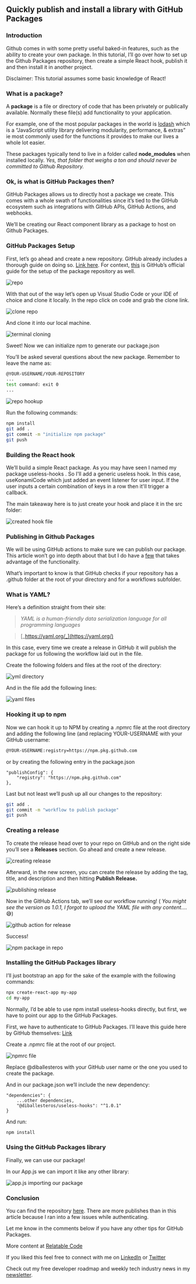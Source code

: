 ## Quickly publish and install a library with GitHub Packages

### Introduction

Github comes in with some pretty useful baked-in features, such as the ability to create your own package. In this tutorial, I’ll go over how to set up the Github Packages repository, then create a simple React hook, publish it and then install it in another project.

Disclaimer: This tutorial assumes some basic knowledge of React!

### What is a package?

A **package** is a file or directory of code that has been privately or publically available. Normally these file(s) add functionality to your application.

For example, one of the most popular packages in the world is [lodash](https://lodash.com/) which is a “JavaScript utility library delivering modularity, performance, & extras” ie most commonly used for the functions it provides to make our lives a whole lot easier.

These packages typically tend to live in a folder called **node\_modules** when installed locally. _Yes, that folder that weighs a ton and should never be committed to Github Repository._

### Ok, is what is GitHub Packages then?

GitHub Packages allows us to directly host a package we create. This comes with a whole swath of functionalities since it’s tied to the GitHub ecosystem such as integrations with GitHub APIs, GitHub Actions, and webhooks.

We’ll be creating our React component library as a package to host on Github Packages.

### GitHub Packages Setup

First, let’s go ahead and create a new repository. GitHub already includes a thorough guide on doing so. [Link here](https://docs.github.com/en/repositories/creating-and-managing-repositories/creating-a-new-repository). For context, [this](https://docs.github.com/en/packages/quickstart) is GitHub’s official guide for the setup of the package repository as well.

![repo](https://cdn.hashnode.com/res/hashnode/image/upload/v1649094537481/uBYjITlFH.png)

With that out of the way let’s open up Visual Studio Code or your IDE of choice and clone it locally. In the repo click on code and grab the clone link.

![clone repo](https://cdn.hashnode.com/res/hashnode/image/upload/v1649094538617/c8Tyn2xFH.png)

And clone it into our local machine.

![terminal cloning](https://cdn.hashnode.com/res/hashnode/image/upload/v1649094539878/o0vKElBj6.png)

Sweet! Now we can initialize npm to generate our package.json

You’ll be asked several questions about the new package. Remember to leave the name as:

```bash
@YOUR-USERNAME/YOUR-REPOSITORY 
... 
test command: exit 0 
...
```

![repo hookup](https://cdn.hashnode.com/res/hashnode/image/upload/v1649094541065/0NzAk1JDA.png)

Run the following commands:

```bash
npm install 
git add . 
git commit -m "initialize npm package" 
git push
```

### Building the React hook

We’ll build a simple React package. As you may have seen I named my package useless-hooks . So I'll add a generic useless hook. In this case, useKonamiCode which just added an event listener for user input. If the user inputs a certain combination of keys in a row then it'll trigger a callback.

The main takeaway here is to just create your hook and place it in the src folder:

![created hook file](https://cdn.hashnode.com/res/hashnode/image/upload/v1649094542464/tBXGGZQQN.png)

### Publishing in Github Packages

We will be using GitHub actions to make sure we can publish our package. This article won’t go into depth about that but I do have a [few](https://relatablecode.com/how-to-add-cypress-codecov-in-github-actions-in-react-app/) that takes advantage of the functionality.

What’s important to know is that GitHub checks if your repository has a .github folder at the root of your directory and for a workflows subfolder.

### What is YAML?

Here’s a definition straight from their site:

> _YAML is a human-friendly data serialization language for all programming languages_

> [_https://yaml.org/_](https://yaml.org/)

In this case, every time we create a release in GitHub it will publish the package for us following the workflow laid out in the file.

Create the following folders and files at the root of the directory:

![yml directory](https://cdn.hashnode.com/res/hashnode/image/upload/v1649094543621/LqJsJWhsK.png)

And in the file add the following lines:

![yaml files](https://cdn.hashnode.com/res/hashnode/image/upload/v1649094545091/FV2uStGWi.png)

### Hooking it up to npm

Now we can hook it up to NPM by creating a .npmrc file at the root directory and adding the following line (and replacing YOUR-USERNAME with your GitHub username:

```bash
@YOUR-USERNAME:registry=https://npm.pkg.github.com
```

or by creating the following entry in the package.json

```
"publishConfig": { 
    "registry": "https://npm.pkg.github.com" 
},
```

Last but not least we’ll push up all our changes to the repository:

```bash
git add . 
git commit -m "workflow to publish package" 
git push
```

### Creating a release

To create the release head over to your repo on GitHub and on the right side you’ll see a **Releases** section. Go ahead and create a new release.

![creating release](https://cdn.hashnode.com/res/hashnode/image/upload/v1649094546599/K6gePJdd1.png)

Afterward, in the new screen, you can create the release by adding the tag, title, and description and then hitting **Publish Release.**

![publishing release](https://cdn.hashnode.com/res/hashnode/image/upload/v1649094548073/8iYd8VBy9.png)

Now in the GitHub Actions tab, we’ll see our workflow running! ( _You might see the version as 1.0.1, I forgot to upload the YAML file with any content…._ 😅)

![github action for release](https://cdn.hashnode.com/res/hashnode/image/upload/v1649094549233/HjKGeNzjl.png)

Success!

![npm package in repo](https://cdn.hashnode.com/res/hashnode/image/upload/v1649094550393/CxXRWjS_de.png)

### Installing the GitHub Packages library

I’ll just bootstrap an app for the sake of the example with the following commands:

```bash
npx create-react-app my-app 
cd my-app
```

Normally, I’d be able to use npm install useless-hooks directly, but first, we have to point our app to the GitHub Packages.

First, we have to authenticate to GitHub Packages. I’ll leave this guide here by GitHub themselves: [Link](https://docs.github.com/en/packages/working-with-a-github-packages-registry/working-with-the-npm-registry#authenticating-to-github-packages)

Create a .npmrc file at the root of our project.

![npmrc file](https://cdn.hashnode.com/res/hashnode/image/upload/v1649094551466/SVgmvg5Lc.png)

Replace @diballesteros with your GitHub user name or the one you used to create the package.

And in our package.json we’ll include the new dependency:

```
"dependencies": { 
    ...other dependencies, 
    "@diballesteros/useless-hooks": "^1.0.1" 
}
```

And run:

```bash
npm install
```

### Using the GitHub Packages library

Finally, we can use our package!

In our App.js we can import it like any other library:

![app.js importing our package](https://cdn.hashnode.com/res/hashnode/image/upload/v1649094552642/hLjr2xGO5.png)

### Conclusion

You can find the repository [here](https://github.com/diballesteros/useless-hooks). There are more publishes than in this article because I ran into a few issues while authenticating.

Let me know in the comments below if you have any other tips for GitHub Packages.

More content at [Relatable Code](https://relatablecode.com)

If you liked this feel free to connect with me on [LinkedIn](https://www.linkedin.com/in/relatablecode) or [Twitter](https://twitter.com/relatablecoder)

Check out my free developer roadmap and weekly tech industry news in my [newsletter](https://relatablecode.substack.com/).